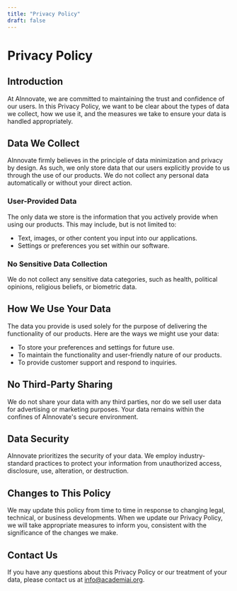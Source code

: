 ```yaml
---
title: "Privacy Policy"
draft: false
---
```


# Privacy Policy

## Introduction

At AInnovate, we are committed to maintaining the trust and confidence of our users. In this Privacy Policy, we want to be clear about the types of data we collect, how we use it, and the measures we take to ensure your data is handled appropriately.

## Data We Collect

AInnovate firmly believes in the principle of data minimization and privacy by design. As such, we only store data that our users explicitly provide to us through the use of our products. We do not collect any personal data automatically or without your direct action.

### User-Provided Data

The only data we store is the information that you actively provide when using our products. This may include, but is not limited to:

- Text, images, or other content you input into our applications.
- Settings or preferences you set within our software.

### No Sensitive Data Collection

We do not collect any sensitive data categories, such as health, political opinions, religious beliefs, or biometric data.

## How We Use Your Data

The data you provide is used solely for the purpose of delivering the functionality of our products. Here are the ways we might use your data:

- To store your preferences and settings for future use.
- To maintain the functionality and user-friendly nature of our products.
- To provide customer support and respond to inquiries.

## No Third-Party Sharing

We do not share your data with any third parties, nor do we sell user data for advertising or marketing purposes. Your data remains within the confines of AInnovate's secure environment.

## Data Security

AInnovate prioritizes the security of your data. We employ industry-standard practices to protect your information from unauthorized access, disclosure, use, alteration, or destruction.

## Changes to This Policy

We may update this policy from time to time in response to changing legal, technical, or business developments. When we update our Privacy Policy, we will take appropriate measures to inform you, consistent with the significance of the changes we make.

## Contact Us

If you have any questions about this Privacy Policy or our treatment of your data, please contact us at [info@academiai.org](mailto:info@academiai.org).
